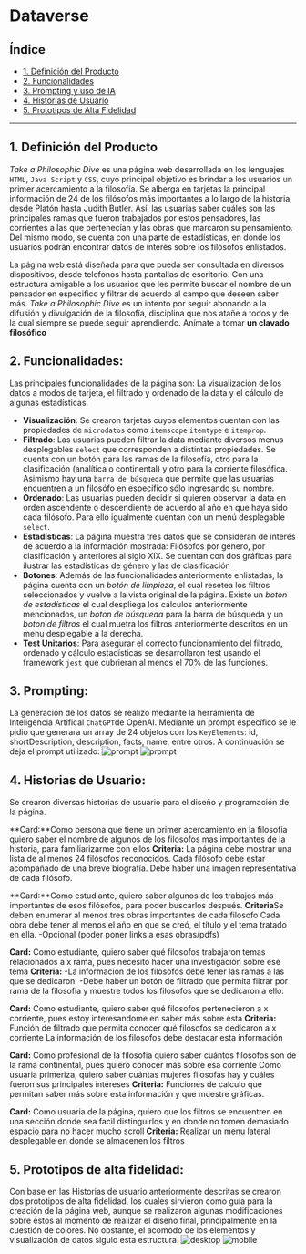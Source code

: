 # Dataverse

## Índice

* [1. Definición del Producto](#1-definicion-del-producto)
* [2. Funcionalidades](#2-funcionalidades)
* [3. Prompting y uso de IA](#3-prompt)
* [4. Historias de Usuario](#4-historias-de-usuario)
* [5. Prototipos de Alta Fidelidad](#65prototipos)
***

## 1. Definición del Producto
*Take a Philosophic Dive* es una página web desarrollada en los lenguajes `HTML`, `Java Script` y `CSS`, cuyo principal objetivo es brindar a los usuarios un primer acercamiento a la filosofía. Se alberga en tarjetas la principal información de 24 de los filósofos más importantes a lo largo de la historia, desde Platón hasta Judith Butler. Así, las usuarias saber cuáles son las principales ramas que fueron trabajados por estos pensadores, las corrientes a las que pertenecían y las obras que marcaron su pensamiento. Del mismo modo, se cuenta con una parte de estadísticas, en donde los usuarios podrán encontrar datos de interés sobre los filósofos enlistados.

La página web está diseñada para que pueda ser consultada en diversos dispositivos, desde telefonos hasta pantallas de escritorio. Con una estructura amigable a los usuarios que les permite buscar el nombre de un pensador en especifico y filtrar de acuerdo al campo que deseen saber más.
*Take a Philosophic Dive* es un intento por seguir abonando a la difusión y divulgación de la filosofía, disciplina que nos atañe a todos y de la cual siempre se puede seguir aprendiendo.
Anímate a tomar __un clavado filosófico__

## 2. Funcionalidades:
Las principales funcionalidades de la página son: La visualización de los datos a modos de tarjeta, el filtrado y ordenado de la data y el cálculo de algunas estadísticas.

- __Visualización__: Se crearon tarjetas cuyos elementos cuentan con las propiedades de `microdatos` como `itemscope` `itemtype` e `itemprop`.  
- __Filtrado__: Las usuarias pueden filtrar la data mediante diversos menus desplegables `select` que corresponden a distintas propiedades. Se cuenta con un botón para las ramas de la filosofía, otro para la clasificación (analítica o continental) y otro para la corriente filosófica. Asimismo hay una `barra de búsqueda` que permite que las usuarias encuentren a un filosófo en específico sólo ingresando su nombre.
- __Ordenado__: Las usuarias pueden decidir si quieren observar la data en orden ascendente o descendiente de acuerdo al año en que haya sido cada filósofo. Para ello igualmente cuentan con un menú desplegable `select`.
- __Estadísticas__: La página muestra tres datos que se consideran de interés de acuerdo a la información mostrada: Filósofos por género, por clasificación y anteriores al siglo XIX. Se cuentan con dos gráficas para ilustrar las estadísticas de género y las de clasificación
- __Botones__: Además de las funcionalidades anteriormente enlistadas, la página cuenta con un *botón de limpieza*, el cual resetea los filtros seleccionados y vuelve a la vista original de la página. Existe un *boton de estadísticas* el cual despliega los cálculos anteriormente mencionados, un *boton de búsqueda* para la barra de búsqueda y un *boton de filtros* el cual muetra los filtros anteriormente descritos en un menu desplegable a la derecha.
- __Test Unitarios__: Para asegurar el correcto funcionamiento del filtrado, ordenado y cálculo estadísticas se desarrollaron test usando el framework `jest` que cubrieran al menos el 70% de las funciones.

## 3. Prompting:
La generación de los datos se realizo mediante la herramienta de Inteligencia Artifical `ChatGPT`de OpenAI. Mediante un prompt específico se le pidio que generara un array de 24 objetos con los `KeyElements`: id, shortDescription, description, facts, name, entre otros.
A continuación se deja el prompt utilizado:
![prompt](src/assets/prompt1.png) ![prompt](src/assets/prompt.png)

## 4. Historias de Usuario:
Se crearon diversas historias de usuario para el diseño y programación de la página.

**Card:**Como persona que tiene un primer acercamiento en la filosofia 
quiero saber el nombre de algunos de los filosofos mas importantes de la historia,
para familiarizarme con ellos
**Criteria:** La página debe mostrar una lista de al menos 24 filósofos reconocidos.
Cada filósofo debe estar acompañado de una breve biografía.
Debe haber una imagen representativa de cada filósofo.

**Card:**Como estudiante, quiero saber algunos de los trabajos más importantes de esos filósofos, para poder buscarlos después.
**Criteria**Se deben enumerar al menos tres obras importantes de cada filosofo
Cada obra debe tener al menos el año en que se creó, el título y el tema tratado en ella.
-Opcional (poder poner links a esas obras/pdfs)

**Card:** Como estudiante, quiero saber qué filosofos trabajaron temas relacionados a x rama, pues necesito hacer una investigación sobre ese tema
**Criteria:** -La información de los filosofos debe tener las ramas a las que se dedicaron.
-Debe haber un botón de filtrado que permita filtrar por rama de la filosofia y muestre todos los filosofos que se dedicaron a ello.

**Card:** Como estudiante, quiero saber qué filosofos pertenecieron a x corriente, pues estoy interesandome en saber más sobre ésta
**Criteria:** Función de filtrado que permita conocer qué filosofos se dedicaron a x corriente
La información de los filosofos debe destacar esta información

**Card:** Como profesional de la filosofia quiero saber cuántos filosofos son de la rama continental, pues quiero conocer más sobre esa corriente 
Como usuaria primeriza, quiero saber cuántas mujeres filosofas hay y cuáles fueron sus principales intereses
**Criteria:** Funciones de calculo que permitan saber más sobre esta información y que muestre gráficas.

**Card:** Como usuaria de la página, quiero que los filtros se encuentren en una sección donde sea facil distinguirlos y en donde no tomen demasiado espacio para no hacer mucho scroll
**Criteria:** Realizar un menu lateral desplegable en donde se almacenen los filtros

## 5. Prototipos de alta fidelidad:
Con base en las Historias de usuario anteriormente descritas se crearon dos prototipos de alta fidelidad, los cuales sirvieron como guía para la creación de la página web, aunque se realizaron algunas modificaciones sobre estos al momento de realizar el diseño final, principalmente en la cuestión de colores. No obstante, el acomodo de los elementos y visualización de datos siguio esta estructura.
![desktop](src/assets/desktop.png) ![mobile](src/assets/mobile.png)